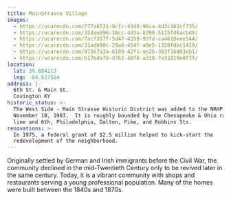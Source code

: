 ```yaml
---
title: MainStrasse Village
images:
  - https://ucarecdn.com/777a6531-9cfc-43d8-96ca-4d3c163cf735/
  - https://ucarecdn.com/35dae896-10cc-4d3a-8398-5115fd6acbd8/
  - https://ucarecdn.com/7acf357f-5d47-4359-93fd-ca4610eee544/
  - https://ucarecdn.com/31adb90c-29a6-454f-a9e5-1320fdbc1419/
  - https://ucarecdn.com/07367a3a-6189-42f1-ae26-383f16403eb1/
  - https://ucarecdn.com/b17bda76-d761-4078-a318-7e31819e0f7f/
location:
  lat: 39.084213
  lng: -84.517584
address: |-
  6th St. & Main St.
  Covington KY
historic_status: >-
  The West Side - Main Strasse Historic District was added to the NRHP on
  November 10, 1983.  It is roughly bounded by the Chesapeake & Ohio railroad
  line and 6th, Philadelphia, Dalton, Pike, and Robbins Sts.
renovations: >-
  In 1975, a federal grant of $2.5 million helped to kick-start the
  redevelopment of the neighborhood.
---
```


Originally settled by German and Irish immigrants before the Civil War, the community declined in the mid-Twentieth Century only to be revived later in the same century. Today, it is a vibrant community with shops and restaurants serving a young professional population. Many of the homes were built between the 1840s and 1870s.
